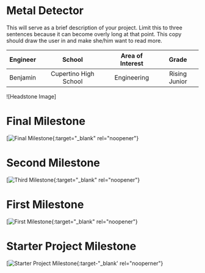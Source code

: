 ﻿# Metal Detector
This will serve as a brief description of your project. Limit this to three sentences because it can become overly long at that point. This copy should draw the user in and make she/him want to read more.

| **Engineer** | **School** | **Area of Interest** | **Grade** |
|:--:|:--:|:--:|:--:|
| Benjamin | Cupertino High School | Engineering | Rising Junior

![Headstone Image]
  
# Final Milestone


[![Final Milestone](){:target="_blank" rel="noopener"}

# Second Milestone


[![Third Milestone](){:target="_blank" rel="noopener"}
# First Milestone
  



[![First Milestone](){:target="_blank" rel="noopener"}

# Starter Project Milestone

[![Starter Project Milestone](){:target-"_blank' rel="nooperner"}
